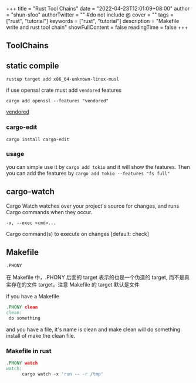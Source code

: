 +++
title = "Rust Tool Chains"
date = "2022-04-23T12:01:09+08:00"
author = "shun-sfoo"
authorTwitter = "" #do not include @
cover = ""
tags = ["rust", "tutorial"]
keywords = ["rust", "tutorial"]
description = "Makefile write and rust tool chain"
showFullContent = false
readingTime = false
+++

## ToolChains

## static compile

`rustup target add x86_64-unknown-linux-musl`

if use openssl crate must add `vendored` features

`cargo add openssl --features "vendored"`

[vendored](https://docs.rs/openssl/latest/openssl/#vendored)

### cargo-edit

`cargo install cargo-edit`

### usage

you can simple use it by `cargo add tokio` and it will show the features.
Then you can add the features by `cargo add tokio --features "fs full"`

## cargo-watch

Cargo Watch watches over your project's source for changes, and runs Cargo commands when they occur.

`-x, --exec <cmd>...`

Cargo command(s) to execute on changes [default: check]

## Makefile

`.PHONY`

在 Makefile 中，.PHONY 后面的 target 表示的也是一个伪造的 target, 而不是真实存在的文件 target，注意 Makefile 的 target 默认是文件

if you have a Makefile

```Makefile
.PHONY clean
clean:
 do something
```

and you have a file, it's name is clean and make clean will do something install of make the clean file.

### Makefile in rust

```Makefile
.PHONY watch
watch:
      cargo watch -x 'run -- -r /tmp'
```

